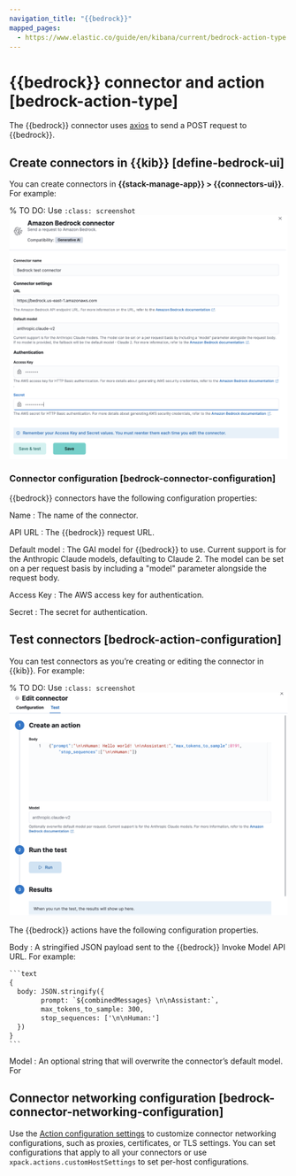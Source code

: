 ```yaml
---
navigation_title: "{{bedrock}}"
mapped_pages:
  - https://www.elastic.co/guide/en/kibana/current/bedrock-action-type.html
---
```


# {{bedrock}} connector and action [bedrock-action-type]


The {{bedrock}} connector uses [axios](https://github.com/axios/axios) to send a POST request to {{bedrock}}.


## Create connectors in {{kib}} [define-bedrock-ui]

You can create connectors in **{{stack-manage-app}} > {{connectors-ui}}**.  For example:

% TO DO: Use `:class: screenshot`
![{{bedrock}} connector](../images/bedrock-connector.png)


### Connector configuration [bedrock-connector-configuration]

{{bedrock}} connectors have the following configuration properties:

Name
:   The name of the connector.

API URL
:   The {{bedrock}} request URL.

Default model
:   The GAI model for {{bedrock}} to use. Current support is for the Anthropic Claude models, defaulting to Claude 2. The model can be set on a per request basis by including a "model" parameter alongside the request body.

Access Key
:   The AWS access key for authentication.

Secret
:   The secret for authentication.


## Test connectors [bedrock-action-configuration]

You can test connectors as you’re creating or editing the connector in {{kib}}. For example:

% TO DO: Use `:class: screenshot`
![{{bedrock}} params test](../images/bedrock-params.png)

The {{bedrock}} actions have the following configuration properties.

Body
:   A stringified JSON payload sent to the {{bedrock}} Invoke Model API URL. For example:

    ```text
    {
      body: JSON.stringify({
            prompt: `${combinedMessages} \n\nAssistant:`,
            max_tokens_to_sample: 300,
            stop_sequences: ['\n\nHuman:']
      })
    }
    ```


Model
:   An optional string that will overwrite the connector’s default model. For


## Connector networking configuration [bedrock-connector-networking-configuration]

Use the [Action configuration settings](/reference/configuration-reference/alerting-settings.md#action-settings) to customize connector networking configurations, such as proxies, certificates, or TLS settings. You can set configurations that apply to all your connectors or use `xpack.actions.customHostSettings` to set per-host configurations.


